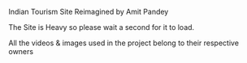 Indian Tourism Site Reimagined by Amit Pandey 

The Site is Heavy so please wait a second for it to load.

All the videos & images used in the project belong to their respective owners
